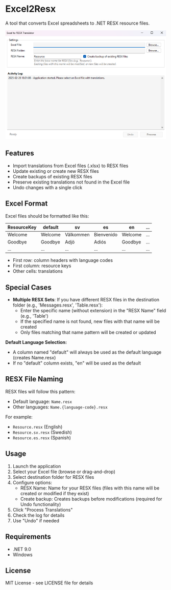 # Excel2Resx

A tool that converts Excel spreadsheets to .NET RESX resource files.

![Excel2Resx Screenshot](https://raw.githubusercontent.com/Timbergh/Excel2Resx/main/Screenshot.png)

## Features

- Import translations from Excel files (.xlsx) to RESX files
- Update existing or create new RESX files
- Create backups of existing RESX files
- Preserve existing translations not found in the Excel file
- Undo changes with a single click

## Excel Format

Excel files should be formatted like this:

| ResourceKey | default | sv     | es     | en      | ... |
|-------------|---------|--------|--------|---------|-----|
| Welcome     | Welcome | Välkommen | Bienvenido | Welcome | ... |
| Goodbye     | Goodbye | Adjö   | Adiós  | Goodbye | ... |
| ...         | ...     | ...    | ...    | ...     | ... |

- First row: column headers with language codes
- First column: resource keys
- Other cells: translations

## Special Cases

- **Multiple RESX Sets**: If you have different RESX files in the destination folder (e.g., 'Messages.resx', 'Table.resx'):
   - Enter the specific name (without extension) in the "RESX Name" field (e.g., 'Table')
   - If the specified name is not found, new files with that name will be created
   - Only files matching that name pattern will be created or updated

**Default Language Selection:**
- A column named "default" will always be used as the default language (creates Name.resx)
- If no "default" column exists, "en" will be used as the default

## RESX File Naming

RESX files will follow this pattern:
- Default language: `Name.resx`
- Other languages: `Name.{language-code}.resx`

For example:
- `Resource.resx` (English)
- `Resource.sv.resx` (Swedish)
- `Resource.es.resx` (Spanish)

## Usage

1. Launch the application
2. Select your Excel file (browse or drag-and-drop)
3. Select destination folder for RESX files
4. Configure options:
   - RESX Name: Name for your RESX files (files with this name will be created or modified if they exist)
   - Create backup: Creates backups before modifications (required for Undo functionality)
5. Click "Process Translations"
6. Check the log for details
7. Use "Undo" if needed

## Requirements

- .NET 9.0
- Windows

## License

MIT License - see LICENSE file for details
